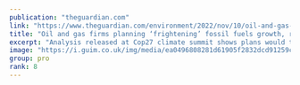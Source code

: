 ```yaml
---
publication: "theguardian.com"
link: "https://www.theguardian.com/environment/2022/nov/10/oil-and-gas-firms-planning-cop27-climate-crisis-frightening-fossil-fuels-growth-report-finds"
title: "Oil and gas firms planning ‘frightening’ fossil fuels growth, report finds"
excerpt: "Analysis released at Cop27 climate summit shows plans would thwart chances of keeping global heating to 1.5C"
image: "https://i.guim.co.uk/img/media/ea0496808281d61905f2832dcd91259ca8ca4809/0_80_2400_1440/master/2400.jpg?width=1200&height=630&quality=85&auto=format&fit=crop&overlay-align=bottom%2Cleft&overlay-width=100p&overlay-base64=L2ltZy9zdGF0aWMvb3ZlcmxheXMvdGctZGVmYXVsdC5wbmc&enable=upscale&s=db2fea51d30d97a1c810b21fdeca96da"
group: pro
rank: 8
---
```

